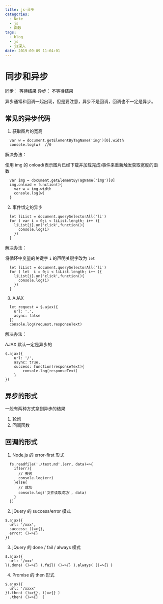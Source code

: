 ```yaml
---
title: js-异步
categories:
  - Note
  - js
  - 函数
tags:
  - blog
  - js
  - js深入
date: 2019-09-09 11:04:01
---
```


# 同步和异步

同步： 等待结果
异步： 不等待结果

异步通常和回调一起出现，但是要注意，异步不是回调，回调也不一定是异步。

## 常见的异步代码

1. 获取图片的宽高

```
  var w = document.getElementByTagName('img')[0].width
  console.log(w)  //0
```

解决办法：

使用 img 的 onload(表示图片已经下载并加载完成)事件来重新触发获取宽度的函数

```
  var img = document.getElementByTagName('img')[0]
  img.onload = function(){
    var w = img.width
    console.log(w)
  }
```

2. 事件绑定的异步

```
  let liList = document.querySelectorAll('li')
  for ( var i = 0;i < liList.length; i++ ){
    liList[i].on('click',function(){
      console.log(i)
    })
  }
```

解决办法：

将循环中变量的关键字 `i` 的声明关键字改为 `let`

```
  let liList = document.querySelectorAll('li')
  for ( let  i = 0;i < liList.length; i++ ){
    liList[i].on('click',function(){
      console.log(i)
    })
  }
```

3. AJAX

```
  let request = $.ajax({
    url: '.',
    async: false
  })
  console.log(request.responseText)
```

解决办法：

AJAX 默认一定是异步的

```
$.ajax({
    url: '/',
    async: true,
    success: function(responseText){
        console.log(responseText)
    }
})
```

## 异步的形式

一般有两种方式拿到异步的结果

1. 轮询
2. 回调函数

## 回调的形式

1. Node.js 的 error-first 形式

```
  fs.readfile('./text.md',(err, data)=>{
    if(err){
      // 失败
      console.log(err)
    }else{
      // 成功
      console.log('文件读取成功', data)
    }
  })
```

2. jQuery 的 success/error 模式

```
$.ajax({
  url: '/xxx',
  success: ()=>{},
  error: ()=>{}
})
```

3. jQuery 的 done / fail / always 模式

```
$.ajax({
  url: '/xxx'
}).done( ()=>{} ).fail( ()=>{} ).always( ()=>{} )
```

4. Promise 的 then 形式

```
$.ajax({
  url: '/xxxx'
}).then( ()=>{}, ()=>{} )
  .then( ()=>{}  )
```
